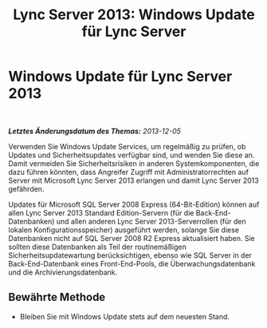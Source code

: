 ﻿---
title: 'Lync Server 2013: Windows Update für Lync Server'
TOCTitle: Windows Update für Lync Server 2013
ms:assetid: fe26ab32-b1a9-421d-9227-506703d4b834
ms:mtpsurl: https://technet.microsoft.com/de-de/library/Dn518337(v=OCS.15)
ms:contentKeyID: 60476351
ms.date: 05/19/2016
mtps_version: v=OCS.15
ms.translationtype: HT
---

# Windows Update für Lync Server 2013

 

_**Letztes Änderungsdatum des Themas:** 2013-12-05_

Verwenden Sie Windows Update Services, um regelmäßig zu prüfen, ob Updates und Sicherheitsupdates verfügbar sind, und wenden Sie diese an. Damit vermeiden Sie Sicherheitsrisiken in anderen Systemkomponenten, die dazu führen könnten, dass Angreifer Zugriff mit Administratorrechten auf Server mit Microsoft Lync Server 2013 erlangen und damit Lync Server 2013 gefährden.

Updates für Microsoft SQL Server 2008 Express (64-Bit-Edition) können auf allen Lync Server 2013 Standard Edition-Servern (für die Back-End-Datenbanken) und allen anderen Lync Server 2013-Serverrollen (für den lokalen Konfigurationsspeicher) ausgeführt werden, solange Sie diese Datenbanken nicht auf SQL Server 2008 R2 Express aktualisiert haben. Sie sollten diese Datenbanken als Teil der routinemäßigen Sicherheitsupdatewartung berücksichtigen, ebenso wie SQL Server in der Back-End-Datenbank eines Front-End-Pools, die Überwachungsdatenbank und die Archivierungsdatenbank.

## Bewährte Methode

  - Bleiben Sie mit Windows Update stets auf dem neuesten Stand.

